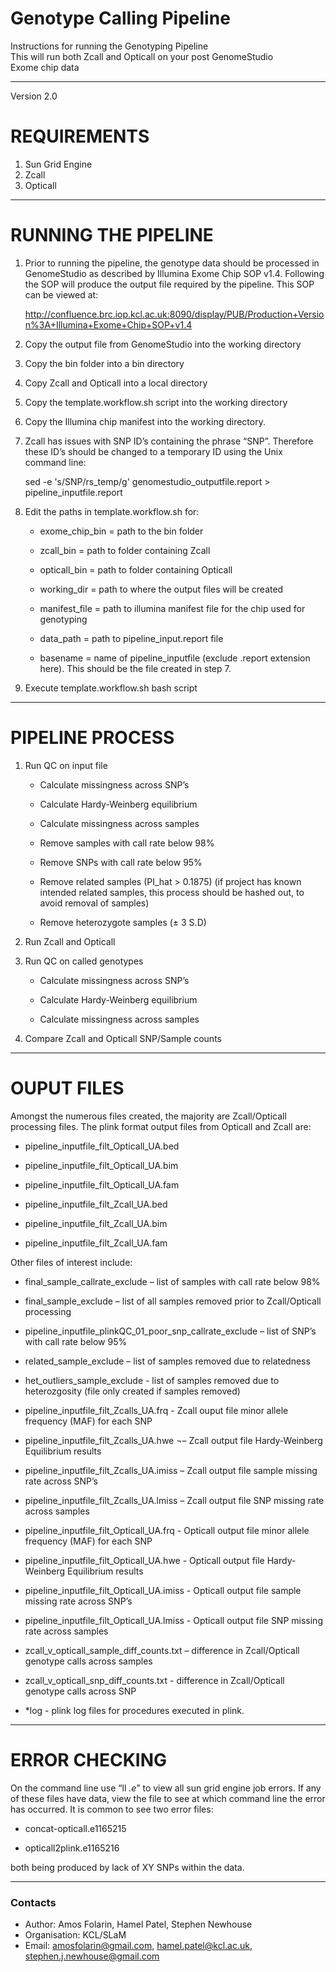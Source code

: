 Genotype Calling Pipeline
==============================================================================

Instructions for running the Genotyping Pipeline  
This will run both Zcall and Opticall on your post GenomeStudio  
Exome chip data  

**********************

Version 2.0

REQUIREMENTS
=============================================================================

1.	Sun Grid Engine  
2.	Zcall  
3.	Opticall  

**********************

RUNNING THE PIPELINE
=============================================================================

1.	Prior to running the pipeline, the genotype data should be processed in GenomeStudio as described by Illumina 			Exome Chip SOP v1.4. Following the SOP will produce the output file required by the pipeline. This SOP can 	be viewed at:

	http://confluence.brc.iop.kcl.ac.uk:8090/display/PUB/Production+Version%3A+Illumina+Exome+Chip+SOP+v1.4

2.	Copy the output file from GenomeStudio into the working directory

3.	Copy the bin folder into a bin directory

4.	Copy Zcall and Opticall into a local directory

5.	Copy the template.workflow.sh script into the working directory

6.	Copy the Illumina chip manifest into the working directory.

7.	Zcall has issues with SNP ID’s containing the phrase “SNP”. Therefore these ID’s should be changed to a temporary 	ID using the Unix command line:

	sed -e 's/SNP/rs_temp/g' genomestudio_outputfile.report > pipeline_inputfile.report

8.	Edit the paths in template.workflow.sh for:

	-	exome_chip_bin = path to the bin folder

	-	zcall_bin = path to folder containing Zcall

  	-	opticall_bin = path to folder containing Opticall

	-	working_dir = path to where the output files will be created

	-	manifest_file = path to illumina manifest file for the chip used for genotyping	

	-	data_path = path to pipeline_input.report file

	-	basename = name of pipeline_inputfile (exclude .report extension here). This should be the file created in step 7.

9.	Execute template.workflow.sh bash script


**********************

PIPELINE PROCESS
=============================================================================

1.	Run QC on input file

	-	Calculate missingness across SNP’s

	-	Calculate Hardy-Weinberg equilibrium 

	-	Calculate missingness across samples

	-	Remove samples with call rate below 98%

	-	Remove SNPs with call rate below 95%

	-	Remove related samples (PI_hat > 0.1875) (if project has known intended related samples, this process 		should be hashed out, to avoid removal of samples)

	-	Remove heterozygote samples (± 3 S.D)

2.	Run Zcall and Opticall

3.	Run QC on called genotypes

	-	Calculate missingness across SNP’s

	-	Calculate Hardy-Weinberg equilibrium 

	-	Calculate missingness across samples

4.	Compare Zcall and Opticall SNP/Sample counts 


**********************

OUPUT FILES
=============================================================================

Amongst the numerous files created, the majority are Zcall/Opticall processing files. The plink format output files from Opticall and Zcall are:

-	pipeline_inputfile_filt_Opticall_UA.bed

-	pipeline_inputfile_filt_Opticall_UA.bim

-	pipeline_inputfile_filt_Opticall_UA.fam

-	pipeline_inputfile_filt_Zcall_UA.bed

-	pipeline_inputfile_filt_Zcall_UA.bim

-	pipeline_inputfile_filt_Zcall_UA.fam



Other files of interest include:

-	final_sample_callrate_exclude – list of samples with call rate below 98%

-	final_sample_exclude – list of all samples removed prior to Zcall/Opticall processing

-	pipeline_inputfile_plinkQC_01_poor_snp_callrate_exclude – list of SNP’s with call rate below 95%

-	related_sample_exclude – list of samples removed due to relatedness

-	het_outliers_sample_exclude  - list of samples removed due to heterozgosity (file only created if samples 			removed)

-	pipeline_inputfile_filt_Zcalls_UA.frq - Zcall ouput file minor allele frequency (MAF) for each SNP

-	pipeline_inputfile_filt_Zcalls_UA.hwe ¬– Zcall output file Hardy-Weinberg Equilibrium results

-	pipeline_inputfile_filt_Zcalls_UA.imiss – Zcall output file sample missing rate across SNP’s

-	pipeline_inputfile_filt_Zcalls_UA.lmiss – Zcall output file SNP missing rate across samples

-	pipeline_inputfile_filt_Opticall_UA.frq - Opticall output file minor allele frequency (MAF) for each SNP

-	pipeline_inputfile_filt_Opticall_UA.hwe - Opticall output file Hardy-Weinberg Equilibrium results

-	pipeline_inputfile_filt_Opticall_UA.imiss - Opticall output file sample missing rate across SNP’s

-	pipeline_inputfile_filt_Opticall_UA.lmiss - Opticall output file SNP missing rate across samples

-	zcall_v_opticall_sample_diff_counts.txt – difference in Zcall/Opticall genotype calls across samples

-	zcall_v_opticall_snp_diff_counts.txt -  difference in Zcall/Opticall genotype calls across SNP

-	*log -  plink log files for procedures executed in plink.

**********************

ERROR CHECKING
=============================================================================

On the command line use “ll *.e*” to view all sun grid engine job errors. If any of these files have data, view the file to see at which command line the error has occurred. It is common to see two error files:

-	concat-opticall.e1165215

-	opticall2plink.e1165216

both being produced by lack of XY SNPs within the data.



**********************
### Contacts
- Author: Amos Folarin, Hamel Patel, Stephen Newhouse                                    
- Organisation: KCL/SLaM                                     
- Email: <amosfolarin@gmail.com>, <hamel.patel@kcl.ac.uk>, <stephen.j.newhouse@gmail.com>


